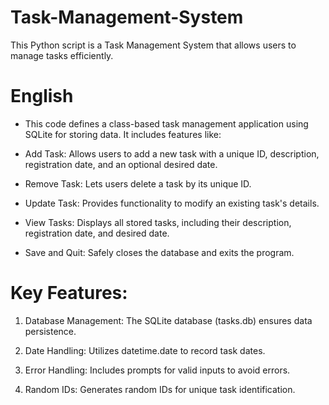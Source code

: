 # Task-Management-System
This Python script is a Task Management System that allows users to manage tasks efficiently.

# English

- This code defines a class-based task management application using SQLite for storing data. It includes features like:

 - Add Task: Allows users to add a new task with a unique ID, description, registration date, and an optional desired date.

- Remove Task: Lets users delete a task by its unique ID.

- Update Task: Provides functionality to modify an existing task's details.

- View Tasks: Displays all stored tasks, including their description, registration date, and desired date.

- Save and Quit: Safely closes the database and exits the program.

# Key Features:

1. Database Management: The SQLite database (tasks.db) ensures data persistence.

2. Date Handling: Utilizes datetime.date to record task dates.

3. Error Handling: Includes prompts for valid inputs to avoid errors.

4. Random IDs: Generates random IDs for unique task identification.
